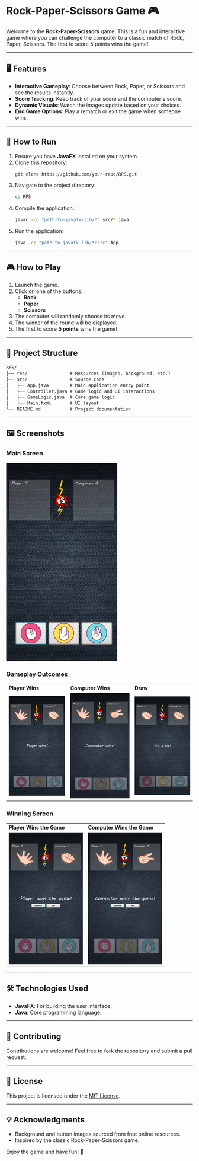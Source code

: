 # Rock-Paper-Scissors Game 🎮

Welcome to the **Rock-Paper-Scissors** game! This is a fun and interactive game where you can challenge the computer to a classic match of Rock, Paper, Scissors. The first to score 5 points wins the game!

---

## 🖥️ Features
- **Interactive Gameplay**: Choose between Rock, Paper, or Scissors and see the results instantly.
- **Score Tracking**: Keep track of your score and the computer's score.
- **Dynamic Visuals**: Watch the images update based on your choices.
- **End Game Options**: Play a rematch or exit the game when someone wins.

---

## 🚀 How to Run
1. Ensure you have **JavaFX** installed on your system.
2. Clone this repository:
   ```bash
   git clone https://github.com/your-repo/RPS.git
   ```
3. Navigate to the project directory:
   ```bash
   cd RPS
   ```
4. Compile the application:
   ```bash
   javac -cp "path-to-javafx-lib/*" src/*.java
   ```
5. Run the application:
   ```bash
   java -cp "path-to-javafx-lib/*:src" App
   ```

---

## 🎮 How to Play
1. Launch the game.
2. Click on one of the buttons:
   - **Rock**
   - **Paper**
   - **Scissors**
3. The computer will randomly choose its move.
4. The winner of the round will be displayed.
5. The first to score **5 points** wins the game!

---

## 📂 Project Structure
```
RPS/
├── res/                # Resources (images, background, etc.)
├── src/                # Source code
│   ├── App.java        # Main application entry point
│   ├── Controller.java # Game logic and UI interactions
│   ├── GameLogic.java  # Core game logic
│   └── Main.fxml       # UI layout
└── README.md           # Project documentation
```

---

## 🖼️ Screenshots
### Main Screen
<img src="res/screenshot-main.png" alt="Main Screen" width="300">

### Gameplay Outcomes
<table>
  <tr>
    <td><b>Player Wins</b></td>
    <td><b>Computer Wins</b></td>
    <td><b>Draw</b></td>
  </tr>
  <tr>
    <td><img src="res/screenshot-playerwin.png" alt="Player Wins" width="200"></td>
    <td><img src="res/screenshot-computerwin.png" alt="Computer Wins" width="200"></td>
    <td><img src="res/screenshot-draw.png" alt="Draw" width="200"></td>
  </tr>
</table>

### Winning Screen
<table>
  <tr>
    <td><b>Player Wins the Game</b></td>
    <td><b>Computer Wins the Game</b></td>
  </tr>
  <tr>
    <td><img src="res/screenshot-playergamewin.png" alt="Player Wins the Game" width="200"></td>
    <td><img src="res/screenshot-computergamewin.png" alt="Computer Wins the Game" width="200"></td>
  </tr>
</table>

---

## 🛠️ Technologies Used
- **JavaFX**: For building the user interface.
- **Java**: Core programming language.

---

## 🤝 Contributing
Contributions are welcome! Feel free to fork the repository and submit a pull request.

---

## 📜 License
This project is licensed under the [MIT License](LICENSE).

---

## 💡 Acknowledgments
- Background and button images sourced from free online resources.
- Inspired by the classic Rock-Paper-Scissors game.

Enjoy the game and have fun! 🎉
